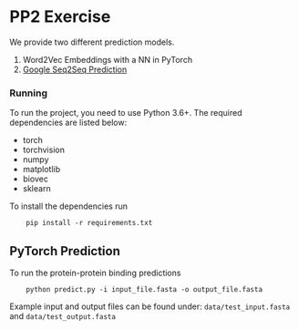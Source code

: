 # PP2 Exercise

We provide two different prediction models.

1. Word2Vec Embeddings with a NN in PyTorch
2. [Google Seq2Seq Prediction](https://github.com/nagam11/PP2/tree/master/scripts/s2s)

### Running

To run the project, you need to use Python 3.6+. The required dependencies are listed below: 

* torch 
* torchvision
* numpy 
* matplotlib
* biovec 
* sklearn 

To install the dependencies run

        pip install -r requirements.txt 

## PyTorch Prediction
To run the protein-protein binding predictions 

        python predict.py -i input_file.fasta -o output_file.fasta
        
Example input and output files can be found under: 
`data/test_input.fasta ` and `data/test_output.fasta`


       
 
        
